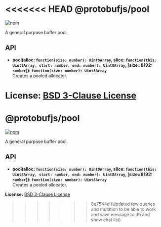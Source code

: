 <<<<<<< HEAD
@protobufjs/pool
================
[![npm](https://img.shields.io/npm/v/@protobufjs/pool.svg)](https://www.npmjs.com/package/@protobufjs/pool)

A general purpose buffer pool.

API
---

* **pool(alloc: `function(size: number): Uint8Array`, slice: `function(this: Uint8Array, start: number, end: number): Uint8Array`, [size=8192: `number`]): `function(size: number): Uint8Array`**<br />
  Creates a pooled allocator.

**License:** [BSD 3-Clause License](https://opensource.org/licenses/BSD-3-Clause)
=======
@protobufjs/pool
================
[![npm](https://img.shields.io/npm/v/@protobufjs/pool.svg)](https://www.npmjs.com/package/@protobufjs/pool)

A general purpose buffer pool.

API
---

* **pool(alloc: `function(size: number): Uint8Array`, slice: `function(this: Uint8Array, start: number, end: number): Uint8Array`, [size=8192: `number`]): `function(size: number): Uint8Array`**<br />
  Creates a pooled allocator.

**License:** [BSD 3-Clause License](https://opensource.org/licenses/BSD-3-Clause)
>>>>>>> 8e7544d (Updated few queries and mutation to be able to work and save message to db and show chat list)
